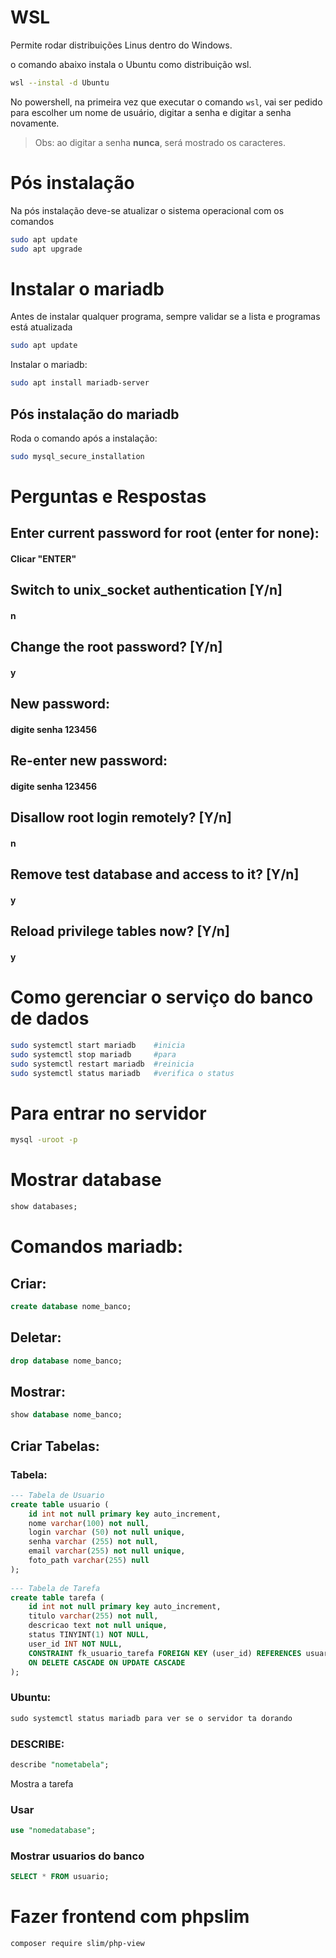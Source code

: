 # WSL
Permite rodar distribuições Linus  dentro do Windows.


o comando abaixo instala o Ubuntu como distribuição wsl.

```bash 
wsl --instal -d Ubuntu

```
No powershell, na primeira vez que executar o comando `wsl`, 
vai ser pedido para escolher um nome de usuário,
digitar a senha e digitar a senha novamente.

> Obs: ao digitar a senha **nunca**, será mostrado os caracteres.

# Pós instalação 
Na pós instalação deve-se atualizar o sistema operacional com os comandos 

```bash
sudo apt update
sudo apt upgrade
```

# Instalar o **mariadb**

Antes de instalar qualquer programa, sempre validar se a lista e programas está atualizada
```bash
sudo apt update
```
Instalar o mariadb:
```bash
sudo apt install mariadb-server
```
## Pós instalação do mariadb
Roda o comando após a instalação: 
```bash
sudo mysql_secure_installation
```
# Perguntas e Respostas

## Enter current password for root (enter for none): 
#### Clicar "ENTER" 
## Switch to unix_socket authentication [Y/n]        
#### n
## Change the root password? [Y/n]                   
#### y
## New password:                                     
#### digite senha 123456
## Re-enter new password:                            
#### digite senha 123456
## Disallow root login remotely? [Y/n]               
#### n
## Remove test database and access to it? [Y/n]      
#### y
## Reload privilege tables now? [Y/n] 
#### y

# Como gerenciar o serviço do banco de dados 
```bash
sudo systemctl start mariadb    #inicia
sudo systemctl stop mariadb     #para
sudo systemctl restart mariadb  #reinicia
sudo systemctl status mariadb   #verifica o status
```

# Para entrar no servidor 
```bash
mysql -uroot -p
```

# Mostrar database 
```sql
show databases;
```

# Comandos mariadb:

## Criar:
```sql
create database nome_banco;
```

## Deletar:
```sql
drop database nome_banco;
```

## Mostrar:
```sql
show database nome_banco;
```
## Criar Tabelas:
### Tabela: 
```sql
--- Tabela de Usuario
create table usuario (
    id int not null primary key auto_increment,
    nome varchar(100) not null,
    login varchar (50) not null unique,
    senha varchar (255) not null,
    email varchar(255) not null unique,
    foto_path varchar(255) null
);
 
--- Tabela de Tarefa
create table tarefa (
    id int not null primary key auto_increment,
    titulo varchar(255) not null,
    descricao text not null unique,
    status TINYINT(1) NOT NULL,
    user_id INT NOT NULL,
    CONSTRAINT fk_usuario_tarefa FOREIGN KEY (user_id) REFERENCES usuario(id) -- LAÇO DE LIGAÇÃO
    ON DELETE CASCADE ON UPDATE CASCADE
);


```
### Ubuntu:
```sql
sudo systemctl status mariadb para ver se o servidor ta dorando

```

### DESCRIBE:
```sql
describe "nometabela"; 

```
Mostra a tarefa

### Usar 
```sql
use "nomedatabase"; 

```
### Mostrar usuarios do banco 
```sql
SELECT * FROM usuario; 

```

# Fazer frontend com phpslim 
```bash
composer require slim/php-view

```